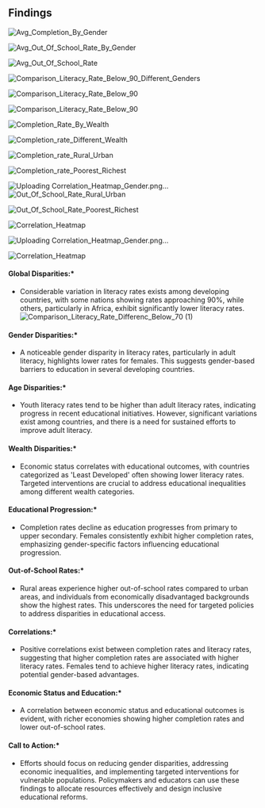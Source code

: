 ## Findings



![Avg_Completion_By_Gender](https://github.com/MIT-Emerging-Talent/2024-group-05-08-cdsp/assets/85621380/2f820d26-0c5b-4395-9d35-7e0607377804)

![Avg_Out_Of_School_Rate_By_Gender](https://github.com/MIT-Emerging-Talent/2024-group-05-08-cdsp/assets/85621380/94ff058f-ca2b-4dac-a4d3-29d8b17ce4fe)

![Avg_Out_Of_School_Rate](https://github.com/MIT-Emerging-Talent/2024-group-05-08-cdsp/assets/85621380/7b0b6d46-c7f9-463b-be54-99e3431d0b2f)

![Comparison_Literacy_Rate_Below_90_Different_Genders](https://github.com/MIT-Emerging-Talent/2024-group-05-08-cdsp/assets/85621380/1bc14309-da12-4ce7-803b-9fa4deb9e1a6)

![Comparison_Literacy_Rate_Below_90](https://github.com/MIT-Emerging-Talent/2024-group-05-08-cdsp/assets/85621380/6d265d08-cdcb-416f-bd52-dacb0c72f73f)

![Comparison_Literacy_Rate_Below_90](https://github.com/MIT-Emerging-Talent/2024-group-05-08-cdsp/assets/85621380/bbd7670a-47f2-4b82-ba50-f9759720a5d1)

![Completion_Rate_By_Wealth](https://github.com/MIT-Emerging-Talent/2024-group-05-08-cdsp/assets/85621380/053eebf9-ba24-471d-8157-ec5d7e26dddd)

![Completion_rate_Different_Wealth](https://github.com/MIT-Emerging-Talent/2024-group-05-08-cdsp/assets/85621380/fa705230-45e4-4b73-949d-276d4eb5f868)

![Completion_rate_Rural_Urban](https://github.com/MIT-Emerging-Talent/2024-group-05-08-cdsp/assets/85621380/8e8a0139-7bc8-472b-a427-285bbfdf69a2)

![Completion_rate_Poorest_Richest](https://github.com/MIT-Emerging-Talent/2024-group-05-08-cdsp/assets/85621380/0b2b2800-e2b9-4543-bd75-35ee6023dfbb)


![Uploading Correlation_Heatmap_Gender.png…]()![Out_Of_School_Rate_Rural_Urban](https://github.com/MIT-Emerging-Talent/2024-group-05-08-cdsp/assets/85621380/5c31b2f1-5790-487e-907d-ae210e9bee6d)

![Out_Of_School_Rate_Poorest_Richest](https://github.com/MIT-Emerging-Talent/2024-group-05-08-cdsp/assets/85621380/aec4d465-9705-4fa9-a13b-abdd7e60c2f6)

![Correlation_Heatmap](https://github.com/MIT-Emerging-Talent/2024-group-05-08-cdsp/assets/85621380/39ab1894-bed8-421f-ae81-d133b39b0ecd)

![Uploading Correlation_Heatmap_Gender.png…]()

![Correlation_Heatmap](https://github.com/MIT-Emerging-Talent/2024-group-05-08-cdsp/assets/85621380/39ab1894-bed8-421f-ae81-d133b39b0ecd)






#### Global Disparities:\*

- Considerable variation in literacy rates exists among developing countries, with some nations showing rates approaching 90%, while others, particularly in Africa, exhibit significantly lower literacy rates.
![Comparison_Literacy_Rate_Differenc_Below_70 (1)](https://github.com/MIT-Emerging-Talent/2024-group-05-08-cdsp/assets/85621380/71f4fd20-ff10-441d-89bc-82503d1b9f6a)


#### Gender Disparities:\*

- A noticeable gender disparity in literacy rates, particularly in adult literacy, highlights lower rates for females. This suggests gender-based barriers to education in several developing countries.

#### Age Disparities:\*

- Youth literacy rates tend to be higher than adult literacy rates, indicating progress in recent educational initiatives. However, significant variations exist among countries, and there is a need for sustained efforts to improve adult literacy.

#### Wealth Disparities:\*

- Economic status correlates with educational outcomes, with countries categorized as 'Least Developed' often showing lower literacy rates. Targeted interventions are crucial to address educational inequalities among different wealth categories.

#### Educational Progression:\*

- Completion rates decline as education progresses from primary to upper secondary. Females consistently exhibit higher completion rates, emphasizing gender-specific factors influencing educational progression.

#### Out-of-School Rates:\*

- Rural areas experience higher out-of-school rates compared to urban areas, and individuals from economically disadvantaged backgrounds show the highest rates. This underscores the need for targeted policies to address disparities in educational access.

#### Correlations:\*

- Positive correlations exist between completion rates and literacy rates, suggesting that higher completion rates are associated with higher literacy rates. Females tend to achieve higher literacy rates, indicating potential gender-based advantages.

#### Economic Status and Education:\*

- A correlation between economic status and educational outcomes is evident, with richer economies showing higher completion rates and lower out-of-school rates.

#### Call to Action:\*

- Efforts should focus on reducing gender disparities, addressing economic inequalities, and implementing targeted interventions for vulnerable populations. Policymakers and educators can use these findings to allocate resources effectively and design inclusive educational reforms.
